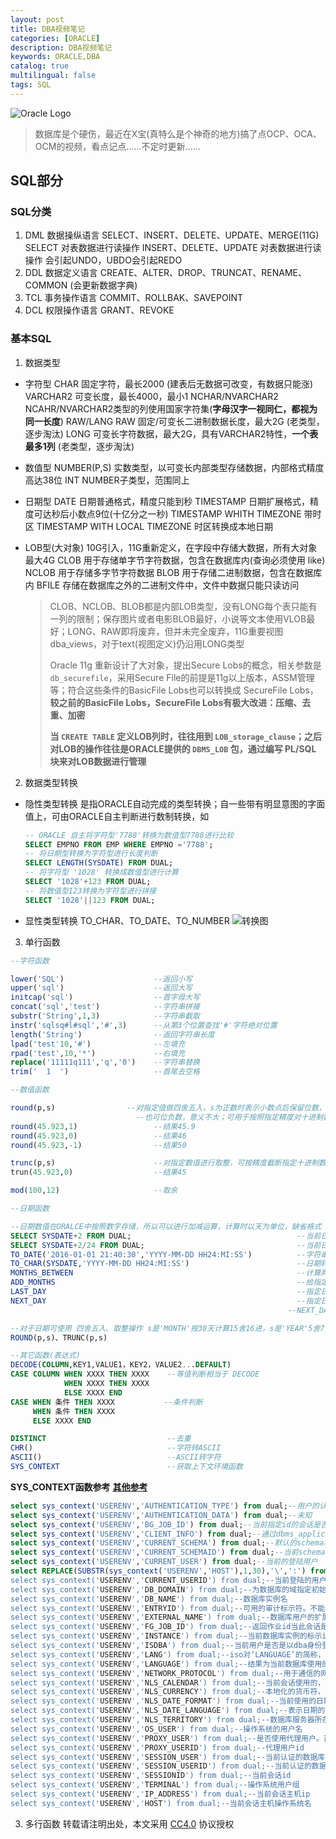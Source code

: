 ```yaml
---
layout: post
title: DBA视频笔记
categories: [ORACLE]
description: DBA视频笔记
keywords: ORACLE,DBA
catalog: true
multilingual: false
tags: SQL
---
```


![Oracle Logo](https://oss.link/markdown/hexo_oracledatabase_log.png)

> 数据库是个硬伤，最近在X宝(真特么是个神奇的地方)搞了点OCP、OCA、OCM的视频，看点记点......不定时更新......

<!--more-->

## SQL部分

### SQL分类

1. DML 数据操纵语言
  SELECT、INSERT、DELETE、UPDATE、MERGE(11G)
  SELECT 对表数据进行读操作
  INSERT、DELETE、UPDATE 对表数据进行读操作 会引起UNDO，UBDO会引起REDO
2. DDL 数据定义语言
  CREATE、ALTER、DROP、TRUNCAT、RENAME、COMMON (会更新数据字典)
3. TCL 事务操作语言
  COMMIT、ROLLBAK、SAVEPOINT
4. DCL 权限操作语言
  GRANT、REVOKE

### 基本SQL

1. 数据类型
  - 字符型
    CHAR                    固定字符，最长2000 (建表后无数据可改变，有数据只能涨)
    VARCHAR2                可变长度，最长4000，最小1
    NCHAR/NVARCHAR2         NCAHR/NVARCHAR2类型的列使用国家字符集(**字母汉字一视同仁，都视为同一长度**)
    RAW/LANG RAW            固定/可变长二进制数据长度，最大2G (老类型，逐步淘汰)
    LONG                    可变长字符数据，最大2G，具有VARCHAR2特性，**一个表最多1列** (老类型，逐步淘汰)

  - 数值型
    NUMBER(P,S)             实数类型，以可变长内部类型存储数据，内部格式精度高达38位
    INT                     NUMBER子类型，范围同上

  - 日期型
    DATE                    日期普通格式，精度只能到秒
    TIMESTAMP               日期扩展格式，精度可达秒后小数点9位(十亿分之一秒)
    TIMESTAMP WHITH TIMEZONE          带时区
    TIMESTAMP WITH LOCAL TIMEZONE     时区转换成本地日期

  - LOB型(大对象)
    10G引入，11G重新定义，在字段中存储大数据，所有大对象最大4G
    CLOB                    用于存储单字节字符数据，包含在数据库内(查询必须使用 like)
    NCLOB                   用于存储多字节字符数据
    BLOB                    用于存储二进制数据，包含在数据库内
    BFILE                   存储在数据库之外的二进制文件中，文件中数据只能只读访问
    > CLOB、NCLOB、BLOB都是内部LOB类型，没有LONG每个表只能有一列的限制；保存图片或者电影BLOB最好，小说等文本使用VLOB最好；LONG、RAW即将废弃，但并未完全废弃，11G重要视图dba_views，对于text(视图定义)仍沿用LONG类型
    >
    > Oracle 11g 重新设计了大对象，提出Secure Lobs的概念，相关参数是 `db_securefile`，采用Secure File的前提是11g以上版本，ASSM管理等；符合这些条件的BasicFile Lobs也可以转换成 SecureFile Lobs，**较之前的BasicFile Lobs，SecureFile Lobs有极大改进：压缩、去重、加密**
    >
    > **当 `CREATE TABLE` 定义LOB列时，往往用到 `LOB_storage_clause`；之后对LOB的操作往往是ORACLE提供的 `DBMS_LOB` 包，通过编写 PL/SQL 块来对LOB数据进行管理**

2. 数据类型转换
  - 隐性类型转换
    是指ORACLE自动完成的类型转换；自一些带有明显意图的字面值上，可由ORACLE自主判断进行数制转换，如
    ``` sql
    -- ORACLE 自主将字符型'7788'转换为数值型7788进行比较
    SELECT EMPNO FROM EMP WHERE EMPNO ='7788';
    -- 将日期型转换为字符型进行长度判断
    SELECT LENGTH(SYSDATE) FROM DUAL;
    -- 将字符型 '1028' 转换成数值型进行计算
    SELECT '1028'+123 FROM DUAL;
    -- 将数值型123转换为字符型进行拼接
    SELECT '1028'||123 FROM DUAL;
    ```
  - 显性类型转换
    TO\_CHAR、TO\_DATE、TO\_NUMBER
    ![转换图](https://oss.link/markdown/hexo_ORACLE_datacoversion.png)

3. 单行函数
  ``` sql
  --字符函数

  lower('SQL')                    --返回小写
  upper('sql')                    --返回大写
  initcap('sql')                  --首字母大写
  concat('sql','test')            --字符串拼接
  substr('String',1,3)            --字符串截取
  instr('sqlsq#l#sql','#',3)      --从第3个位置查找'#'字符绝对位置
  length('String')                --返回字符串长度
  lpad('test'10,'#')              --左填充
  rpad('test',10,'*')             --右填充
  replace('11111q111','q','0')    --字符串替换
  trim('  1  ')                   --首尾去空格

  --数值函数

  round(p,s)                --对指定值做四舍五入，s为正数时表示小数点后保留位数，
                              --也可位负数，意义不大；可用于按照指定精度对十进制数做四舍五入
  round(45.923,1)                 --结果45.9
  round(45.923,0)                 --结果46
  round(45.923,-1)                --结果50

  trunc(p,s)                      --对指定数值进行取整，可按精度截断指定十进制数
  trun(45.923,0)                  --结果45

  mod(100,12)                     --取余

  --日期函数

  --日期数值在ORALCE中按照数字存储，所以可以进行加减运算，计算时以天为单位，缺省格式 DD-MON-RR
  SELECT SYSDATE+2 FROM DUAL;                                     --当前日期+2天
  SELECT SYSDATE+2/24 FROM DUAL;                                  --当前日期+2小时
  TO_DATE('2016-01-01 21:40:30','YYYY-MM-DD HH24:MI:SS')          --字符串转日期
  TO_CHAR(SYSDATE,'YYYY-MM-DD HH24:MI:SS')                        --日期转字符串
  MONTHS_BETWEEN                                                  --计算两个日期之间相差月数
  ADD_MONTHS                                                      --给指定日期加月份
  LAST_DAY                                                        --指定日期月份最后一天
  NEXT_DAY                                                        --指定日期下一天 第二个参数为1~7，表示周日~周六
                                                                --NEXT_DAY(SYSDATE,7)  表示下一个星期六

  --对于日期可使用 四舍五入、取整操作 s是'MONTH'按30天计算15舍16进，s是'YEAR'5舍7如
ROUND(p,s)、TRUNC(p,s)     

  --其它函数(表达式)
  DECODE(COLUMN,KEY1,VALUE1，KEY2，VALUE2...DEFAULT)
  CASE COLUMN WHEN XXXX THEN XXXX    --等值判断相当于 DECODE
              WHEN XXXX THEN XXXX
              ELSE XXXX END
  CASE WHEN 条件 THEN XXXX           --条件判断
       WHEN 条件 THEN XXXX
       ELSE XXXX END

  DISTINCT                           --去重
  CHR()                              --字符转ASCII
  ASCII()                            --ASCII转字符
  SYS_CONTEXT                        --获取上下文环境函数

  ```
  **SYS_CONTEXT函数参考** **[其他参考](http://alany.blog.51cto.com/6125308/1418163)**
  ``` sql
  select sys_context('USERENV','AUTHENTICATION_TYPE') from dual;--用户的认证类型
  select sys_context('USERENV','AUTHENTICATION_DATA') from dual;--未知
  select sys_context('USERENV','BG_JOB_ID') from dual;--当前指定id的会话是否为oracle后台程序建立，不是则返回null
  select sys_context('USERENV','CLIENT_INFO') from dual;--通过dbms_application_info包可以存储高达64字节的用户会话信息
  select sys_context('USERENV','CURRENT_SCHEMA') from dual;--默认的schema将被当做当前的schema。当在当前会话中使用ALTER SESSION SET CURRENT_SCHEMA语句的时候，它的查询返回值将被改变
  select sys_context('USERENV','CURRENT_SCHEMAID') from dual;--当前schema的id
  select sys_context('USERENV','CURRENT_USER') from dual;--当前的登陆用户
  select REPLACE(SUBSTR(sys_context('USERENV','HOST'),1,30),'\',':') from dual;'--当前会话主机操作系统名
  select sys_context('USERENV','CURRENT_USERID') from dual;--当前登陆的用户的id
  select sys_context('USERENV','DB_DOMAIN') from dual;--为数据库的域指定初始化参数
  select sys_context('USERENV','DB_NAME') from dual;--数据库实例名
  select sys_context('USERENV','ENTRYID') from dual;--可用的审计标示符。不能再分布式sql语句中使用此选项。使用USERENV关键字必须置AUDIT_TRAIL的初始化参数为真。
  select sys_context('USERENV','EXTERNAL_NAME') from dual;--数据库用户的扩展名
  select sys_context('USERENV','FG_JOB_ID') from dual;--返回作业id当此会话是客户端进程创建。否则，返回null
  select sys_context('USERENV','INSTANCE') from dual;--当前数据库实例的标示id
  select sys_context('USERENV','ISDBA') from dual;--当前用户是否是以dba身份登录
  select sys_context('USERENV','LANG') from dual;--iso对‘LANGUAGE’的简称，查询的参数比“LANGUAGE”短
  select sys_context('USERENV','LANGUAGE') from dual;--结果为当前数据库使用的存储语言，跟上面查询意义一样
  select sys_context('USERENV','NETWORK_PROTOCOL') from dual;--用于通信的网络协议
  select sys_context('USERENV','NLS_CALENDAR') from dual;--当前会话使用的，格林尼治时间
  select sys_context('USERENV','NLS_CURRENCY') from dual;--本地化的货币符，如人民币为￥，美元符为$
  select sys_context('USERENV','NLS_DATE_FORMAT') from dual;--当前使用的日期格式，一般中国为dd-mon-rr
  select sys_context('USERENV','NLS_DATE_LANGUAGE') from dual;--表示日期的语言，如中文简体SIMPLIFIED CHINESE
  select sys_context('USERENV','NLS_TERRITORY') from dual;--数据库服务器所在区域，如中国CHINA
  select sys_context('USERENV','OS_USER') from dual;--操作系统的用户名
  select sys_context('USERENV','PROXY_USER') from dual;--是否使用代理用户。否返回null
  select sys_context('USERENV','PROXY_USERID') from dual;--代理用户id
  select sys_context('USERENV','SESSION_USER') from dual;--当前认证的数据库用户名
  select sys_context('USERENV','SESSION_USERID') from dual;--当前认证的数据库用户名id
  select sys_context('USERENV','SESSIONID') from dual;--当前会话id
  select sys_context('USERENV','TERMINAL') from dual;--操作系统用户组
  select sys_context('USERENV','IP_ADDRESS') from dual;--当前会话主机ip
  select sys_context('USERENV','HOST') from dual;--当前会话主机操作系统名
  ```
3. 多行函数
转载请注明出处，本文采用 [CC4.0](http://creativecommons.org/licenses/by-nc-nd/4.0/) 协议授权
